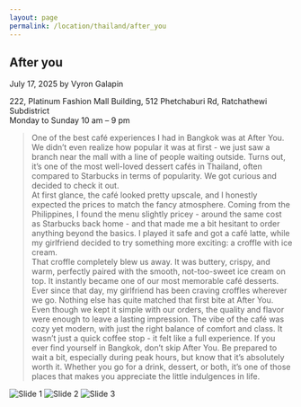 ```yaml
---
layout: page
permalink: /location/thailand/after_you
---
```


<div id="Location" style="display:none;" class="Thailand"></div>
<div class="container">     
  <article class="blog-post">
    <h2 class="display-5 link-body-emphasis mb-1">After you</h2>
    <p class="blog-post-meta">
      July 17, 2025 by <!-- <a href="#"> --> Vyron Galapin <!--</a>-->
      <div class="business-info">
        <div class="info-item">
            <i class="fas fa-map-marker-alt"></i>
            <span>222, Platinum Fashion Mall Building, 512 Phetchaburi Rd, Ratchathewi Subdistrict</span>
        </div>
        <div class="info-item">
            <i class="far fa-clock"></i>
            <span>Monday to Sunday 10 am – 9 pm </span>
        </div>
        <!-- <div class="info-item">
            <i class="fab fa-facebook"></i>
            <a href="" target="_blank">Facebook</a>
        </div>
        <div class="info-item">
            <i class="fab  fa-instagram"></i>
            <a href="" target="_blank">Instagram</a>
        </div> -->
      </div>
    </p>
    <div class="row"> 
      <div class="col-md-9"> 
        <blockquote class="blockquote">
          <p>
            One of the best café experiences I had in Bangkok was at After You. We didn’t even realize how popular it was at first - we just saw a branch near the mall with a line of people waiting outside. Turns out, it’s one of the most well-loved dessert cafés in Thailand, often compared to Starbucks in terms of popularity. We got curious and decided to check it out.
            <br/>
            At first glance, the café looked pretty upscale, and I honestly expected the prices to match the fancy atmosphere. Coming from the Philippines, I found the menu slightly pricey - around the same cost as Starbucks back home - and that made me a bit hesitant to order anything beyond the basics. I played it safe and got a café latte, while my girlfriend decided to try something more exciting: a croffle with ice cream.
            <br/>
            That croffle completely blew us away. It was buttery, crispy, and warm, perfectly paired with the smooth, not-too-sweet ice cream on top. It instantly became one of our most memorable café desserts. Ever since that day, my girlfriend has been craving croffles wherever we go. Nothing else has quite matched that first bite at After You.
            <br/>
            Even though we kept it simple with our orders, the quality and flavor were enough to leave a lasting impression. The vibe of the café was cozy yet modern, with just the right balance of comfort and class. It wasn’t just a quick coffee stop - it felt like a full experience.
            If you ever find yourself in Bangkok, don’t skip After You. Be prepared to wait a bit, especially during peak hours, but know that it’s absolutely worth it. Whether you go for a drink, dessert, or both, it’s one of those places that makes you appreciate the little indulgences in life.
 </p>
        </blockquote>
      </div>     
      <div class="col-md-3">
        <div class="slideshow-container">
            <div class="slides">
                <img src="{{ site.baseurl }}/assets/images/thailand/After you 1.JPEG" alt="Slide 1">
                <img src="{{ site.baseurl }}/assets/images/thailand/After you 2.JPEG" alt="Slide 2">
                <img src="{{ site.baseurl }}/assets/images/thailand/After you 3.JPEG" alt="Slide 3">
            </div>
        </div>
      </div>
    </div>
    <!-- <div>
      <a href="https://maps.app.goo.gl/3AFLywg59a6m7VxH7" target="_blank">
        <div id="map-tile">
            <iframe src="https://www.google.com/maps/embed?pb=!1m18!1m12!1m3!1d31498.381159977675!2d123.28803007635597!3d9.306872929322981!2m3!1f0!2f0!3f0!3m2!1i1024!2i768!4f13.1!3m3!1m2!1s0x33ab6f6b71cb06e9%3A0xbffa3a21edd25020!2sKapeng%20Lokal%20Dgt!5e0!3m2!1sen!2sph!4v1740294951341!5m2!1sen!2sph" width="600" height="450" style="border:0;" allowfullscreen="" loading="lazy" referrerpolicy="no-referrer-when-downgrade"></iframe>
        </div>
        </a>
    </div> -->
  </article>
  <script src="{{ site.baseurl }}/assets/js/slideshow.js">
</div>
